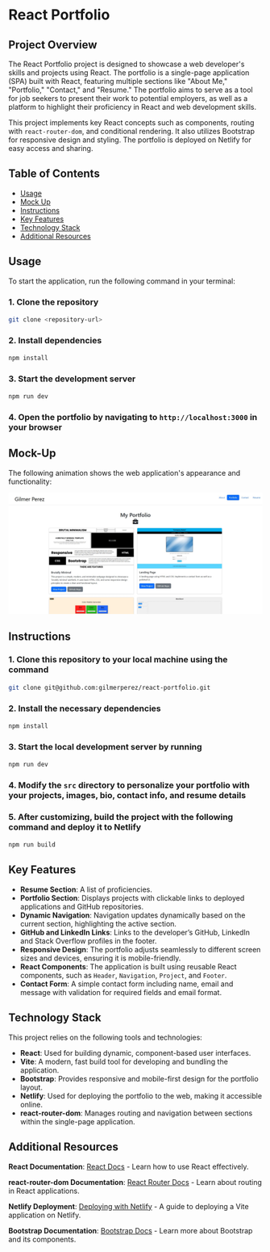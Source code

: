 # React Portfolio

## Project Overview

The React Portfolio project is designed to showcase a web developer's skills and projects using React. The portfolio is a single-page application (SPA) built with React, featuring multiple sections like "About Me," "Portfolio," "Contact," and "Resume." The portfolio aims to serve as a tool for job seekers to present their work to potential employers, as well as a platform to highlight their proficiency in React and web development skills.

This project implements key React concepts such as components, routing with `react-router-dom`, and conditional rendering. It also utilizes Bootstrap for responsive design and styling. The portfolio is deployed on Netlify for easy access and sharing.

## Table of Contents

- [Usage](#usage)
- [Mock Up](#mock-up)
- [Instructions](#instructions)
- [Key Features](#key-features)
- [Technology Stack](#technology-stack)
- [Additional Resources](#additional-resources)

## Usage

To start the application, run the following command in your terminal:

### 1. Clone the repository
```bash
git clone <repository-url>
```

### 2. Install dependencies
```bash
npm install
```

### 3. Start the development server
```bash
npm run dev
```

### 4. Open the portfolio by navigating to `http://localhost:3000` in your browser

## Mock-Up

The following animation shows the web application's appearance and functionality:

![Screenshot](./src/images/portfolioSC.jpg)

## Instructions

### 1. Clone this repository to your local machine using the command
```bash
git clone git@github.com:gilmerperez/react-portfolio.git
```

### 2. Install the necessary dependencies
```bash
npm install
```

### 3. Start the local development server by running
```bash
npm run dev
```

### 4. Modify the `src` directory to personalize your portfolio with your projects, images, bio, contact info, and resume details

### 5. After customizing, build the project with the following command and deploy it to Netlify
```bash
npm run build
```

## Key Features

- **Resume Section**: A list of proficiencies.
- **Portfolio Section**: Displays projects with clickable links to deployed applications and GitHub repositories.
- **Dynamic Navigation**: Navigation updates dynamically based on the current section, highlighting the active section.
- **GitHub and LinkedIn Links**: Links to the developer’s GitHub, LinkedIn and Stack Overflow profiles in the footer.
- **Responsive Design**: The portfolio adjusts seamlessly to different screen sizes and devices, ensuring it is mobile-friendly.
- **React Components**: The application is built using reusable React components, such as `Header`, `Navigation`, `Project`, and `Footer`.
- **Contact Form**: A simple contact form including name, email and message with validation for required fields and email format.

## Technology Stack

This project relies on the following tools and technologies:
- **React**: Used for building dynamic, component-based user interfaces.
- **Vite**: A modern, fast build tool for developing and bundling the application.
- **Bootstrap**: Provides responsive and mobile-first design for the portfolio layout.
- **Netlify**: Used for deploying the portfolio to the web, making it accessible online.
- **react-router-dom**: Manages routing and navigation between sections within the single-page application.

## Additional Resources

**React Documentation**: [React Docs](https://reactjs.org/docs/getting-started.html) - Learn how to use React effectively.

**react-router-dom Documentation**: [React Router Docs](https://reactrouter.com/web/guides/quick-start) - Learn about routing in React applications.

**Netlify Deployment**: [Deploying with Netlify](https://vitejs.dev/guide/static-deploy.html#netlify) - A guide to deploying a Vite application on Netlify.

**Bootstrap Documentation**: [Bootstrap Docs](https://getbootstrap.com/docs/5.1/getting-started/introduction/) - Learn more about Bootstrap and its components.



